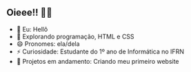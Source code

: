 ## Oieee!! 👋😉

- 🌼 Eu: Hellô
- 🌱 Explorando programação, HTML e CSS
- 😄 Pronomes: ela/dela
- ⚡ Curiosidade: Estudante do 1º ano de Informática no IFRN
- 🔨 Projetos em andamento: Criando meu primeiro website

